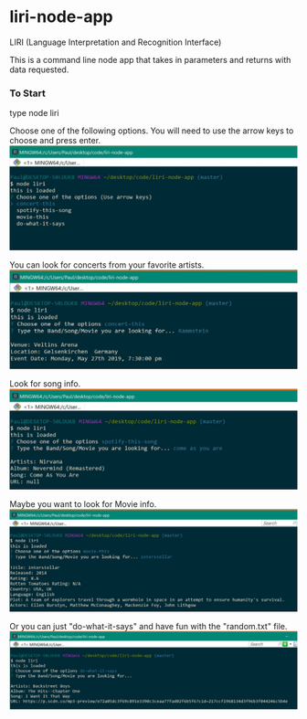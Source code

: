 # liri-node-app

LIRI (Language Interpretation and Recognition Interface)

This is a command line node app that takes in parameters and returns with data requested.

### To Start
type node liri

Choose one of the following options.  You will need to use the arrow keys to choose and press enter.
![SShot1](https://github.com/pcruz0807/liri-node-app/blob/master/img/SShot1.jpg)



You can look for concerts from your favorite artists.
![SShot2](https://github.com/pcruz0807/liri-node-app/blob/master/img/SShot2.jpg)



Look for song info.
![SShot3](https://github.com/pcruz0807/liri-node-app/blob/master/img/SShot3.jpg)



Maybe you want to look for Movie info.
![SShot4](https://github.com/pcruz0807/liri-node-app/blob/master/img/SShot4.jpg)



Or you can just "do-what-it-says" and have fun with the "random.txt" file. 
![SShot5](https://github.com/pcruz0807/liri-node-app/blob/master/img/SShot5.jpg)
